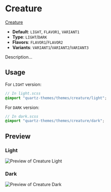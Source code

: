 # Creature

[Creature](#)

- **Default**: `LIGHT`, `FLAVOR1`, `VARIANT1`
- **Type**: `LIGHT`/`DARK`
- **Flavors**: `FLAVOR1`/`FLAVOR2`
- **Variants**: `VARIANT1`/`VARIANT2`/`VARIANT3`

Description...

## Usage

For `LIGHT` version:

```scss
// In light.scss
@import "quartz-themes/themes/creature/light";
```

For `DARK` version:

```scss
// In dark.scss
@import "quartz-themes/themes/creature/dark";
```

## Preview

### Light

![Preview of Creature Light](preview-light.png)

### Dark

![Preview of Creature Dark](preview-dark.png)
